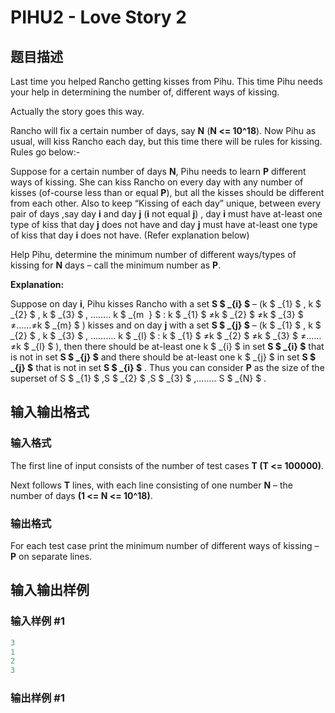 # PIHU2 - Love Story 2

## 题目描述

Last time you helped Rancho getting kisses from Pihu. This time Pihu needs your help in determining the number of, different ways of kissing.

Actually the story goes this way.

Rancho will fix a certain number of days, say **N** (**N <= 10^18**). Now Pihu as usual, will kiss Rancho each day, but this time there will be rules for kissing. Rules go below:-

Suppose for a certain number of days **N**, Pihu needs to learn **P** different ways of kissing. She can kiss Rancho on every day with any number of kisses (of-course less than or equal **P**), but all the kisses should be different from each other. Also to keep “Kissing of each day” unique, between every pair of days ,say day **i** and day **j** (**i** not equal **j**) , day **i** must have at-least one type of kiss that day **j** does not have and day **j** must have at-least one type of kiss that day **i** does not have. (Refer explanation below)

Help Pihu, determine the minimum number of different ways/types of kissing for **N** days – call the minimum number as **P**.

**Explanation:**

Suppose on day **i**, Pihu kisses Rancho with a set **S $ _{i} $** – (k $ _{1} $ , k $ _{2} $ , k $ _{3} $ , …….. k $ _{m &nbsp;} $ : k $ _{1} $ ≠k $ _{2} $ ≠k $ _{3} $ ≠……≠k $ _{m} $ ) kisses and on day **j** with a set **S $ _{j} $** – (k $ _{1} $ , k $ _{2} $ , k $ _{3} $ , ………. k $ _{l} $ : k $ _{1} $ ≠k $ _{2} $ ≠k $ _{3} $ ≠……≠k $ _{l} $ ), then there should be at-least one k $ _{i} $ in set **S $ _{i} $** that is not in set **S $ _{j} $** and there should be at-least one k $ _{j} $ in set **S $ _{j} $** that is not in set **S $ _{i} $** . Thus you can consider **P** as the size of the superset of S $ _{1} $ ,S $ _{2} $ ,S $ _{3} $ ,........ S $ _{N} $ .

## 输入输出格式

### 输入格式

The first line of input consists of the number of test cases **T (T <= 100000)**.

Next follows **T** lines, with each line consisting of one number **N** – the number of days **(1 <= N <= 10^18)**.

### 输出格式

For each test case print the minimum number of different ways of kissing – **P** on separate lines.

## 输入输出样例

### 输入样例 #1

```cpp
3
1
2
3
```


### 输出样例 #1

```cpp

```
